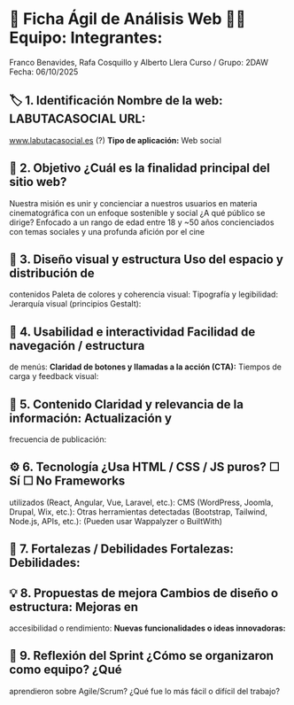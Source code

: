 # 🧩 **Ficha Ágil de Análisis Web** 🧑‍💻 Equipo: Integrantes: 
Franco Benavides, Rafa Cosquillo y Alberto Llera Curso / Grupo: 2DAW Fecha: 06/10/2025

## 🏷️ **1. Identificación** **Nombre de la web:** LABUTACASOCIAL **URL:**
www.labutacasocial.es (?) **Tipo de aplicación:** Web social

## 🎯 **2. Objetivo** **¿Cuál es la finalidad principal del sitio web?**
Nuestra misión es unir y concienciar a nuestros usuarios en materia
cinematográfica con un enfoque sostenible y social ¿A qué público se
dirige? Enfocado a un rango de edad entre 18 y \~50 años concienciados
con temas sociales y una profunda afición por el cine

## 🎨 **3. Diseño visual y estructura** Uso del espacio y distribución de
contenidos Paleta de colores y coherencia visual: Tipografía y
legibilidad: Jerarquía visual (principios Gestalt):

## 🧭 **4. Usabilidad e interactividad** Facilidad de navegación / estructura
de menús: **Claridad de botones y llamadas a la acción (CTA):** Tiempos de
carga y feedback visual:

## 📰 **5. Contenido** **Claridad y relevancia de la información:** Actualización y
frecuencia de publicación:

## ⚙️ **6. Tecnología** **¿Usa HTML / CSS / JS puros?** ☐ Sí ☐ No Frameworks
utilizados (React, Angular, Vue, Laravel, etc.): CMS (WordPress, Joomla,
Drupal, Wix, etc.): Otras herramientas detectadas (Bootstrap, Tailwind,
Node.js, APIs, etc.): (Pueden usar Wappalyzer o BuiltWith)

## 💪 **7. Fortalezas / Debilidades** **Fortalezas:** **Debilidades:**

## 💡 **8. Propuestas de mejora** **Cambios de diseño o estructura:** Mejoras en
accesibilidad o rendimiento: **Nuevas funcionalidades o ideas innovadoras:**

## 🔁 **9. Reflexión del Sprint** **¿Cómo se organizaron como equipo?** ¿Qué
aprendieron sobre Agile/Scrum? ¿Qué fue lo más fácil o difícil del
trabajo?
